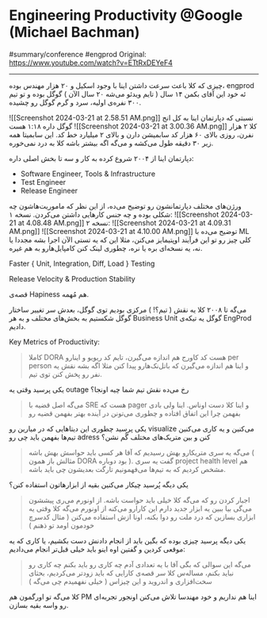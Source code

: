 # Engineering Productivity @Google (Michael Bachman)

#summary/conference #engprod
Original: https://www.youtube.com/watch?v=ETtRxDEYeF4
- - - 
چیزی که کلا باعث سرعت داشتن اینا با وجود اسکیل و ۲۰ هزار مهندس بوده، engprod ئه
خود این آقای بکمن ۱۴ سال ( تایم ویدئو می‌شه ۲۰ سال الآن ) گوگل بوده و تو تیم ۳۰۰ نفره‌ی اولیه، سرد و گرم گوگل رو چشیده.

![[Screenshot 2024-03-21 at 2.58.51 AM.png]]
نسبتی که دپارتمان اینا به کل انج گوگل داره ۱:۱۸ هست
![[Screenshot 2024-03-21 at 3.00.36 AM.png]]
کلا ۲ هزار نفرن، روزی بالای ۶۰ هزار کد سابمیشن دارن و بالای ۲ میلیارد خط کد.
این سابمیتا همه زیر ۳۰ دقیقه طول می‌کشه و می‌گه اگه بیشتر باشه کلا به درد نمی‌خوره.

دپارتمان اینا از ۲۰۰۴ شروع کرده به کار و سه تا بخش اصلی داره:
- Software Engineer, Tools & Infrastructure
- Test Engineer
- Release Engineer

ورژن‌های مختلف دپارتمانشون رو توضیح می‌ده، از این نظر که ماموریت‌هاشون چه شکلی بوده و چه جنس کارهایی داشتن می‌کردن.
نسخه ۱:
![[Screenshot 2024-03-21 at 4.08.48 AM.png]]
نسخه ۲:
![[Screenshot 2024-03-21 at 4.09.31 AM.png]]
![[Screenshot 2024-03-21 at 4.10.00 AM.png]]
توضیح می‌ده با ML کلی چیز رو تو این فرآیند اوپتیمایز می‌کنن، مثلا این که یه تستی الآن اجرا بشه مجددا یا نه، یه نسخه‌ای بره یا نره، چطوری لینک کنن کامپایل‌هارو به هم غیره.

Faster { Unit, Integration, Diff, Load } Testing

Release Velocity & Production Stability

قصه‌ی Hapiness هم مُهمه.

می‌گه تا ۲۰۰۸ کلا یه نقش ( تیم؟! ) مرکزی بودیم توی گوگل، بعدش سر تغییر ساختار گوگل شکستیم به بخش‌های مختلف و به هر Business Unit گوگل یه تیکه‌ی EngProd دادیم.


Key Metrics of Productivity:
> کاملا DORA هست
> کد کاورج هم اندازه می‌گیرن، تایم کد ریویو و اینارو per person و اینا هم اندازه می‌گیرن که باتل‌نک‌هارو پیدا کنن مثلا اگه بشه نقش یه نفر رو پخش کنن توی تیم.
> 


یکی پرسید وقتی یه outage رخ می‌ده نقش تیم شما چیه اونجا؟
> می‌گه اصل قضیه با SRE هست که pager و اینا کلا دست اوناس. اینا ولی بادی بفهمن چرا این اتفاق افتاده و چطوری می‌تونن در آینده بهتر بفهمن قضیه رو

یکی پرسید چطوری این دیتاهایی که در میارین رو visualize می‌کنین و یه کاری می‌کنین تیم‌ها بفهمن باید چی رو adress کنن و بین متریک‌های مختلف گُم نشن؟
> می‌گه یه سری متریکارو بهش رسیدیم که آقا هر کسی باید حواسش بهش باشه ( مثالش باز همون DORA بود دوباره ). گفت یه سری project health level هم مشخص کردیم که به تیم‌ها می‌فهمونیم تارگت بعدیشون چی باید باشه.

یکی دیگه پُرسید چیکار می‌کنین بقیه از ابزارهاتون استفاده کنن؟

> اجبار کردن رو که می‌گه کلا خیلی باید حواست باشه.
> از اونورم می‌ری پیششون می‌گی بیا ببین یه ابزار جدید دارم این کارارو می‌کنه
> از اونورم می‌گه کلا وقتی یه ابزاری بسازین که درد ملت رو دوا بکنه، اونا ازش استفاده می‌کنن ( مثال کدسرچ خودمون اومد تو ذهنم )


یکی دیگه پرسید چیزی بوده که بگین باید از انجام دادنش دست بکشیم، یا کاری که یه موقعی کردین و گفتین اوه اینو باید خیلی قبل‌تر انجام می‌دادیم:

> می‌گه این سوالی که بگی آقا با یه تعدادی آدم چه کاری رو باید بکنم چه کاری رو نباید بکنم، مساله‌س کلا
> سر قصه‌ی کارایی که باید زودتر می‌کردیم، بحثای سخت‌افزاری و اندروید و این چیزاس ( خیلی نفهمیدم چی می‌گه )

کلا می‌گه تو اورگمون هم PM اینا هم نداریم و خود مهندسا تلاش می‌کنن اونجور تجربه‌ای رو واسه بقیه بسازن.